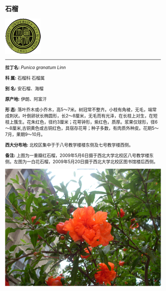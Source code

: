 ## 石榴

![西北大学校园网络植物志](JPG/nwu.gif)

---

**拉丁名:**  _Punica granatum Linn_

**科 属:** 石榴科 石榴属

**别 名:** 安石榴、海榴

**原产地:** 伊朗、阿富汗

**形  态:** 落叶乔木或小乔木，高5～7米。树冠常不整齐。小枝有角棱，无毛，端常成刺状。叶倒卵状长椭圆形，长2～8厘米，无毛而有光泽，在长枝上对生，在短枝上簇生。花朱红色，径约3厘米；花萼钟形，紫红色，质厚。浆果仅球形，径6～8厘米,古铜黄色或古铜红色，具宿存花萼；种子多数，有肉质外种皮。花期5～7月，果期9～10月。　　　

**西大分布地:** 北校区集中于于八号教学楼楼东侧及七号教学楼西侧。 

**备注:** 上图为一重瓣红石榴，2009年5月6日摄于西北大学北校区八号教学楼东侧。左图为一白花石榴，2009年5月20日摄于西北大学北校区图书馆楼后西侧。　

![石榴](JPG/石榴.JPG) 

